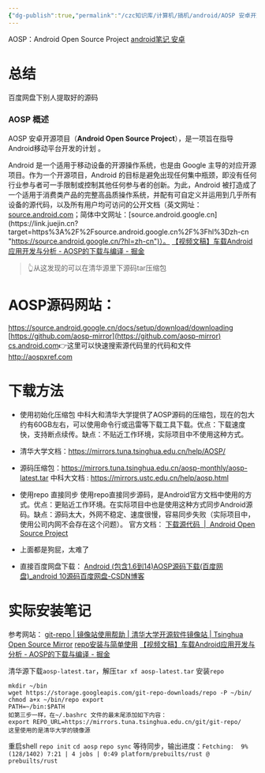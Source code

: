 ```yaml
---
{"dg-publish":true,"permalink":"/czc知识库/计算机/搞机/android/AOSP 安卓开放源代码项目/","dgPassFrontmatter":true,"created":"2024-06-27T17:22:52.460+08:00","updated":"2024-12-08T00:39:01.866+08:00"}
---
```




AOSP：Android Open Source Project
[android笔记 安卓](android笔记%20安卓.md)

# 总结
百度网盘下别人提取好的源码


### AOSP 概述

AOSP 安卓开源项目（**Android Open Source Project**），是一项旨在指导Android移动平台开发的计划 。

Android 是一个适用于移动设备的开源操作系统，也是由 Google 主导的对应开源项目。作为一个开源项目，Android 的目标是避免出现任何集中瓶颈，即没有任何行业参与者可一手限制或控制其他任何参与者的创新。为此，Android 被打造成了一个适用于消费类产品的完整高品质操作系统，并配有可自定义并运用到几乎所有设备的源代码，以及所有用户均可访问的公开文档（英文网址：[source.android.com](https://link.juejin.cn?target=https%3A%2F%2Fsource.android.google.cn%2F%3Fhl%3Dzh-cn "https://source.android.google.cn/?hl=zh-cn")；简体中文网址：[source.android.google.cn](https://link.juejin.cn?target=https%3A%2F%2Fsource.android.google.cn%2F%3Fhl%3Dzh-cn "https://source.android.google.cn/?hl=zh-cn")）。
[【视频文稿】车载Android应用开发与分析 - AOSP的下载与编译 - 掘金](https://juejin.cn/post/7202826051541532727)
> 👆从这发现的可以在清华源里下源码tar压缩包

# AOSP源码网站：
https://source.android.google.cn/docs/setup/download/downloading
[https://github.com/aosp-mirror](https://github.com/aosp-mirror)
[cs.android.com](https://cs.android.com)👉这里可以快速搜索源代码里的代码和文件
http://aospxref.com

# 下载方法
- 使用初始化压缩包
中科大和清华大学提供了AOSP源码的压缩包，现在的包大约有60GB左右，可以使用命令行或迅雷等下载工具下载。优点：下载速度快，支持断点续传。缺点：不贴近工作环境，实际项目中不使用这种方式。
- 清华大学文档：https://mirrors.tuna.tsinghua.edu.cn/help/AOSP/
- 源码压缩包：https://mirrors.tuna.tsinghua.edu.cn/aosp-monthly/aosp-latest.tar
中科大文档 : https://mirrors.ustc.edu.cn/help/aosp.html
- 使用repo 直接同步
使用repo直接同步源码，是Android官方文档中使用的方式。优点：更贴近工作环境。在实际项目中也是使用这种方式同步Android源码。缺点：源码太大，外网不稳定、速度很慢，容易同步失败（实际项目中，使用公司内网不会存在这个问题）。
官方文档：
[下载源代码  |  Android Open Source Project](https://source.android.google.cn/docs/setup/download/downloading)


- 上面都是狗屁，太难了
- 直接百度网盘下载： [Android (包含1.6到14)AOSP源码下载(百度网盘)\_android 10源码百度网盘-CSDN博客](https://blog.csdn.net/zwc456baby/article/details/108594712)


# 实际安装笔记
参考网站：
[git-repo | 镜像站使用帮助 | 清华大学开源软件镜像站 | Tsinghua Open Source Mirror](https://mirrors.tuna.tsinghua.edu.cn/help/git-repo/)
[repo安装与简单使用](https://blog.csdn.net/xuanwolanxue/article/details/104678027)
[【视频文稿】车载Android应用开发与分析 - AOSP的下载与编译 - 掘金](https://juejin.cn/post/7202826051541532727)

清华源下载`aosp-latest.tar`，解压`tar xf aosp-latest.tar`
安装`repo`
```linux命令
mkdir ~/bin
wget https://storage.googleapis.com/git-repo-downloads/repo -P ~/bin/
chmod a+x ~/bin/repo export 
PATH=~/bin:$PATH
如第三步一样，在~/.bashrc 文件的最末尾添加如下内容： 
export REPO_URL=https://mirrors.tuna.tsinghua.edu.cn/git/git-repo/
这里使用的是清华大学的镜像源
```
重启shell
`repo init`
`cd aosp`
`repo sync`
等待同步，输出进度：`Fetching:  9% (128/1402) 7:21 | 4 jobs | 0:49 platform/prebuilts/rust @ prebuilts/rust`

